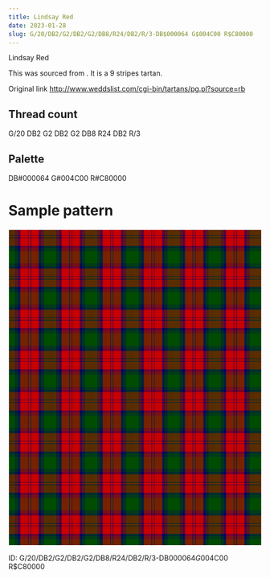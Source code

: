 ```yaml
---
title: Lindsay Red
date: 2023-01-28
slug: G/20/DB2/G2/DB2/G2/DB8/R24/DB2/R/3-DB$000064 G$004C00 R$C80000
---
```

Lindsay Red

This was sourced from <no value>.  It is a 9 stripes tartan.

Original link http://www.weddslist.com/cgi-bin/tartans/pg.pl?source=rb

## Thread count
G/20 DB2 G2 DB2 G2 DB8 R24 DB2 R/3

## Palette
DB#000064 G#004C00 R#C80000

# Sample pattern

![Tartan detail](tartan.png "G/20 DB2 G2 DB2 G2 DB8 R24 DB2 R/3 tartan")

ID: G/20/DB2/G2/DB2/G2/DB8/R24/DB2/R/3-DB$000064 G$004C00 R$C80000